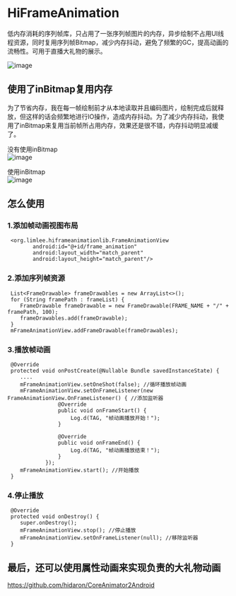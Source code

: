 # HiFrameAnimation
低内存消耗的序列帧库，只占用了一张序列帧图片的内存，异步绘制不占用UI线程资源，同时复用序列帧Bitmap，减少内存抖动，避免了频繁的GC，提高动画的流畅性。可用于直播大礼物的展示。

![image](https://github.com/hidaron/HiFrameAnimation/blob/master/demo.gif) 

## 使用了inBitmap复用内存
为了节省内存，我在每一帧绘制前才从本地读取并且编码图片，绘制完成后就释放，但这样的话会频繁地进行IO操作，造成内存抖动。为了减少内存抖动，我使用了inBitmap来复用当前帧所占用内存，效果还是很不错，内存抖动明显减缓了。

没有使用inBitmap</br>
![image](https://github.com/hidaron/HiFrameAnimation/blob/master/inbitmap_before.png)

使用inBitmap</br>
![image](https://github.com/hidaron/HiFrameAnimation/blob/master/inbitmap_after.png)

## 怎么使用
### 1.添加帧动画视图布局

````
 <org.limlee.hiframeanimationlib.FrameAnimationView
        android:id="@+id/frame_animation"
        android:layout_width="match_parent"
        android:layout_height="match_parent"/>

````

### 2.添加序列帧资源

````
 List<FrameDrawable> frameDrawables = new ArrayList<>();
 for (String framePath : frameList) {
 	FrameDrawable frameDrawable = new FrameDrawable(FRAME_NAME + "/" + framePath, 100);
 	frameDrawables.add(frameDrawable);
 }
 mFrameAnimationView.addFrameDrawable(frameDrawables);

````

### 3.播放帧动画

````
 @Override
 protected void onPostCreate(@Nullable Bundle savedInstanceState) {
 	....
 	mFrameAnimationView.setOneShot(false); //循环播放帧动画
 	mFrameAnimationView.setOnFrameListener(new FrameAnimationView.OnFrameListener() { //添加监听器
                @Override
                public void onFrameStart() {
                    Log.d(TAG, "帧动画播放开始！");
                }

                @Override
                public void onFrameEnd() {
                    Log.d(TAG, "帧动画播放结束！");
                }
            });
 	mFrameAnimationView.start(); //开始播放
 }

````

### 4.停止播放

````
 @Override
 protected void onDestroy() {
 	super.onDestroy();
 	mFrameAnimationView.stop(); //停止播放
 	mFrameAnimationView.setOnFrameListener(null); //移除监听器
 }

````

## 最后，还可以使用属性动画来实现负责的大礼物动画

https://github.com/hidaron/CoreAnimator2Android
